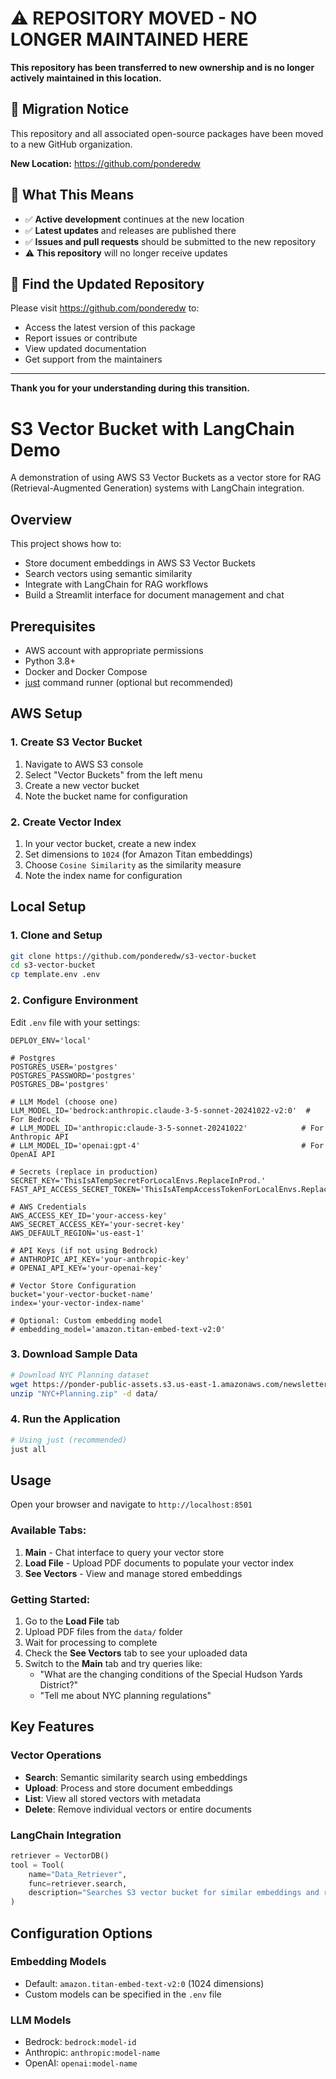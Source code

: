 # ⚠️ REPOSITORY MOVED - NO LONGER MAINTAINED HERE

**This repository has been transferred to new ownership and is no longer actively maintained in this location.**

## 🔄 Migration Notice

This repository and all associated open-source packages have been moved to a new GitHub organization.

**New Location:** https://github.com/ponderedw

## 📍 What This Means

- ✅ **Active development** continues at the new location
- ✅ **Latest updates** and releases are published there
- ✅ **Issues and pull requests** should be submitted to the new repository
- ⚠️ **This repository** will no longer receive updates

## 🔗 Find the Updated Repository

Please visit https://github.com/ponderedw to:
- Access the latest version of this package
- Report issues or contribute
- View updated documentation
- Get support from the maintainers

---

**Thank you for your understanding during this transition.**

# S3 Vector Bucket with LangChain Demo

A demonstration of using AWS S3 Vector Buckets as a vector store for RAG (Retrieval-Augmented Generation) systems with LangChain integration.

## Overview

This project shows how to:
- Store document embeddings in AWS S3 Vector Buckets
- Search vectors using semantic similarity
- Integrate with LangChain for RAG workflows
- Build a Streamlit interface for document management and chat

## Prerequisites

- AWS account with appropriate permissions
- Python 3.8+
- Docker and Docker Compose
- [just](https://github.com/casey/just) command runner (optional but recommended)

## AWS Setup

### 1. Create S3 Vector Bucket

1. Navigate to AWS S3 console
2. Select "Vector Buckets" from the left menu
3. Create a new vector bucket
4. Note the bucket name for configuration

### 2. Create Vector Index

1. In your vector bucket, create a new index
2. Set dimensions to `1024` (for Amazon Titan embeddings)
3. Choose `Cosine Similarity` as the similarity measure
4. Note the index name for configuration

## Local Setup

### 1. Clone and Setup

```bash
git clone https://github.com/ponderedw/s3-vector-bucket
cd s3-vector-bucket
cp template.env .env
```

### 2. Configure Environment

Edit `.env` file with your settings:

```env
DEPLOY_ENV='local'

# Postgres
POSTGRES_USER='postgres'
POSTGRES_PASSWORD='postgres'
POSTGRES_DB='postgres'

# LLM Model (choose one)
LLM_MODEL_ID='bedrock:anthropic.claude-3-5-sonnet-20241022-v2:0'  # For Bedrock
# LLM_MODEL_ID='anthropic:claude-3-5-sonnet-20241022'            # For Anthropic API
# LLM_MODEL_ID='openai:gpt-4'                                    # For OpenAI API

# Secrets (replace in production)
SECRET_KEY='ThisIsATempSecretForLocalEnvs.ReplaceInProd.'
FAST_API_ACCESS_SECRET_TOKEN='ThisIsATempAccessTokenForLocalEnvs.ReplaceInProd'

# AWS Credentials
AWS_ACCESS_KEY_ID='your-access-key'
AWS_SECRET_ACCESS_KEY='your-secret-key'
AWS_DEFAULT_REGION='us-east-1'

# API Keys (if not using Bedrock)
# ANTHROPIC_API_KEY='your-anthropic-key'
# OPENAI_API_KEY='your-openai-key'

# Vector Store Configuration
bucket='your-vector-bucket-name'
index='your-vector-index-name'

# Optional: Custom embedding model
# embedding_model='amazon.titan-embed-text-v2:0'
```

### 3. Download Sample Data

```bash
# Download NYC Planning dataset
wget https://ponder-public-assets.s3.us-east-1.amazonaws.com/newsletter-assets/NYC+Planning.zip
unzip "NYC+Planning.zip" -d data/
```

### 4. Run the Application

```bash
# Using just (recommended)
just all
```

## Usage

Open your browser and navigate to `http://localhost:8501`

### Available Tabs:

1. **Main** - Chat interface to query your vector store
2. **Load File** - Upload PDF documents to populate your vector index
3. **See Vectors** - View and manage stored embeddings

### Getting Started:

1. Go to the **Load File** tab
2. Upload PDF files from the `data/` folder
3. Wait for processing to complete
4. Check the **See Vectors** tab to see your uploaded data
5. Switch to the **Main** tab and try queries like:
   - "What are the changing conditions of the Special Hudson Yards District?"
   - "Tell me about NYC planning regulations"



## Key Features

### Vector Operations
- **Search**: Semantic similarity search using embeddings
- **Upload**: Process and store document embeddings
- **List**: View all stored vectors with metadata
- **Delete**: Remove individual vectors or entire documents

### LangChain Integration
```python
retriever = VectorDB()
tool = Tool(
    name="Data_Retriever",
    func=retriever.search,
    description="Searches S3 vector bucket for similar embeddings and returns matching results",
)
```


## Configuration Options

### Embedding Models
- Default: `amazon.titan-embed-text-v2:0` (1024 dimensions)
- Custom models can be specified in the `.env` file

### LLM Models
- Bedrock: `bedrock:model-id`
- Anthropic: `anthropic:model-name`
- OpenAI: `openai:model-name`


